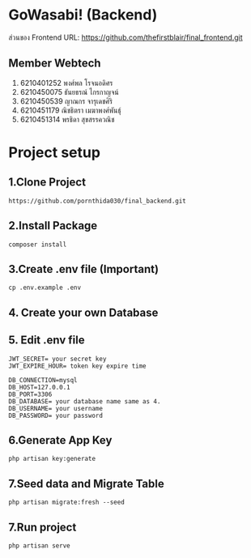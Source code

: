 # GoWasabi! (Backend)

ส่วนของ Frontend URL: https://github.com/thefirstblair/final_frontend.git

## Member Webtech
1. 6210401252 พงศ์พล โรจนอดิศร
2. 6210450075 ธันยธรณ์ ไกรกาญจน์
3. 6210450539 ญาณกร จารุเดชศิริ
4. 6210451179 ณิชธิตรา เมฆาพงศ์พันธุ์
5. 6210451314 พรธิดา สุขสรรควณิช

# Project setup

## 1.Clone Project
```
https://github.com/pornthida030/final_backend.git
```

## 2.Install Package
```
composer install
```

## 3.Create .env file (Important)
```
cp .env.example .env
```

## 4. Create your own Database

## 5. Edit .env file
```
JWT_SECRET= your secret key
JWT_EXPIRE_HOUR= token key expire time

DB_CONNECTION=mysql
DB_HOST=127.0.0.1
DB_PORT=3306
DB_DATABASE= your database name same as 4.
DB_USERNAME= your username
DB_PASSWORD= your password
```

## 6.Generate App Key
```
php artisan key:generate
```

## 7.Seed data and Migrate Table
```
php artisan migrate:fresh --seed
```
## 7.Run project
```
php artisan serve
```
